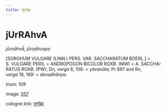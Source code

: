 ```yaml
---
title: जूर्णाह्वा
---
```


# jUrRAhvA

<i>jūrṇāhvā̆, jūrṇāhvaya</i>  <div n="P" />[<bot>SORGHUM VULGARE (LINN.) PERS. VAR. SACCHARATUM BOERL.</bot>] = <div n="lb" /><bot>S. VULGARE PERS.</bot> = <bot>ANDROPOGON BICOLOR ROXB.</bot> (MW) = <bot>A. SACCHA- <div n="lb" />RATUS ROXB.</bot> (PW); Dn, <i>varga</i> 6, 108: = <i>yāvanāla;</i> Pr 697 and Rn, <div n="lb" /><i>varga</i> 16, 169: = <i>devadhānya.</i>

lnum: 109

image: [557](https://www.sanskrit-lexicon.uni-koeln.de/scans/csl-apidev/servepdf.php?dict=snp&page=557)

cologne link: [जूर्णाह्वा](https://sanskrit-lexicon.uni-koeln.de/scans/csl-apidev/getword.php?dict=snp&key=जूर्णाह्वा)

